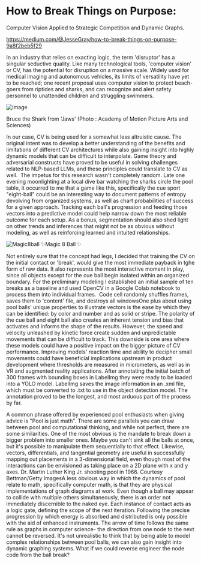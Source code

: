 # How to Break Things on Purpose:
Computer Vision Applied to Strategic Competition and Dynamic Graphs.

https://medium.com/@JesseGray/how-to-break-things-on-purpose-9a8f2beb5f29

In an industry that relies on exacting logic, the term 'disruptor' has a singular seductive quality. Like many technological tools, 'computer vision' or CV, has the potential for disruption on a massive scale. Widely used for medical imaging and autonomous vehicles, its limits of versatility have yet to be reached; one recent proposal uses computer vision to protect beach-goers from riptides and sharks, and can recognize and alert safety personnel to unattended children and struggling swimmers.

![image](https://github.com/JessemanGray/BREAK/assets/123507565/00afe4d0-0efa-44a9-8a85-8146fa7b1018)


Bruce the Shark from 'Jaws'  (Photo : Academy of Motion Picture Arts and Sciences)

In our case, CV is being used for a somewhat less altruistic cause. The original intent was to develop a better understanding of the benefits and limitations of different CV architectures while also gaining  insight into highly dynamic models that can be difficult to interpolate. Game theory and adversarial constructs have proved to be useful in solving challenges related to NLP-based LLMs, and these principles could translate to CV as well. 
The impetus for this research wasn't completely random. Late one evening moonlighting at a local dive bar watching the sharks circle the pool table, it occurred to me that a game like this, specifically the cue sport "eight-ball" could be an interesting way to document patterns of entropy devolving from organized systems, as well as chart probabilities of success for a given approach. Tracking each ball's progression and feeding those vectors into a predictive model could help narrow down the most reliable outcome for each setup. As a bonus, segmentation should also shed light on other trends and inferences that might not be as obvious without modeling, as well as reinforcing learned and intuited relationships. 

![Magic8ball](https://github.com/JessemanGray/BREAK/assets/123507565/f25ec42c-c253-42c5-88f8-2999387527b0)
✨Magic 8 Ball ✨

Not entirely sure that the concept had legs, I decided that training the CV on the initial contact or 'break', would give  the most immediate payback in tghe form of raw data. It also represents the most interactive moment in play, since all objects except for the cue ball begin isolated within an organized boundary. For the preliminary modeling I established an initial sample of ten breaks as a baseline and used OpenCV in a Google Colab notebook to process them into individual frames. 
Code cell randomly shuffles frames, saves them to 'content' file, and destroys all windowsOne plus about using pool balls' unique properties to illustrate vectors is the ease by which they can be identified: by color and number and as solid or stripe. The polarity of the cue ball and eight ball also creates an inherent tension and bias that activates and informs the shape of the results. However, the speed and velocity unleashed by kinetic force create sudden and unpredictable movements that can be difficult to track. This downside is one area where these models could have a positive impact on the bigger picture of CV performance. Improving models' reaction time and ability to decipher small movements could have beneficial implications upstream in product development where thresholds are measured in micrometers, as well as in VR and augmented reality applications.
After annotating the initial batch of 300 frames with bounding boxes in LabelImg they were ready to be loaded into a YOLO model. LabelImg saves the image information in an .xml file, which must be converted to .txt to use in the object detection model. The annotation proved to be the longest, and most arduous part of the process by far.

A common phrase offered by experienced pool enthusiasts when giving advice is "Pool is just math". There are some parallels you can draw between pool and computational thinking, and while not perfect, there are some similarities. One of the most obvious is the mandate to break down a bigger problem into smaller ones. Maybe you can't sink all the balls at once, but it's possible to manipulate them sequentially to that effect. Likewise, vectors, differentials, and tangential geometry are useful in successfully mapping out placements in a 3-dimensional field, even though most of the interactions can be envisioned as taking place on a 2D plane with x and y axes.
Dr. Martin Luther King Jr. shooting pool in 1966. Courtesy Bettman/Getty ImagesA less obvious way in which the dynamics of pool relate to math, specifically computer math, is that they are physical implementations of graph diagrams at work. Even though a ball may appear to collide with multiple others simultaneously,  there is an order not immediately discernible to the naked eye. Each instance of contact acts as a logic gate, defining the scope of the next iteration. Following the precise progression by which energy is absorbed and distributed is only possible with the aid of enhanced instruments. The arrow of time follows the same rule as graphs in computer science- the direction from one node to the next cannot be reversed. It's not unrealistic to think that by being able to model complex relationships between pool balls, we can also gain insight into dynamic graphing systems. What if we could reverse engineer the node code from the ball break?


